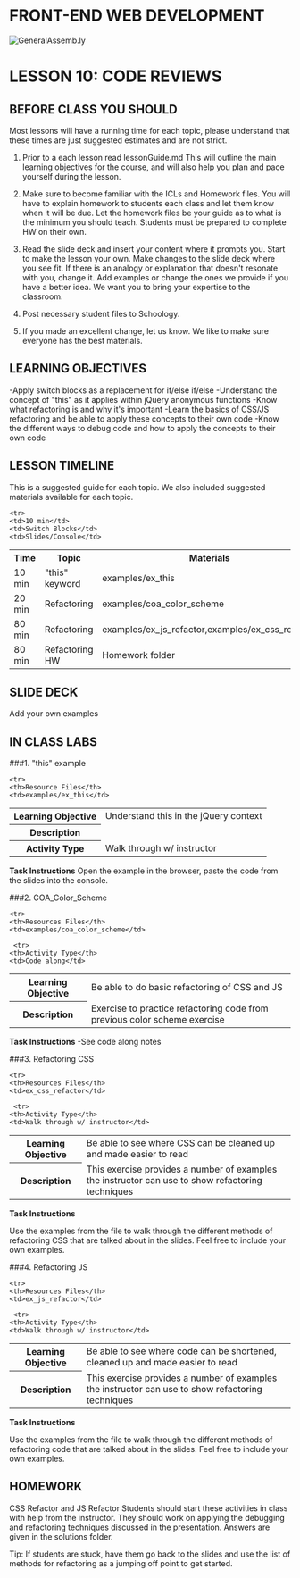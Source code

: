 FRONT-END WEB DEVELOPMENT
============================

![GeneralAssemb.ly](https://github.com/generalassembly/ga-ruby-on-rails-for-devs/raw/master/images/ga.png "GeneralAssemb.ly")


LESSON 10: CODE REVIEWS
========

BEFORE CLASS YOU SHOULD
--------
Most lessons will have a running time for each topic, please understand that these times are just suggested estimates and are not strict. 
	
1.	Prior to a each lesson read lessonGuide.md This will outline the main learning objectives for the course,
and will also help you plan and pace yourself during the lesson. 
	
2.	Make sure to become familiar with the ICLs and Homework files. 
You will have to explain homework to students each class and let them know when it will be due.
Let the homework files be your guide as to what is the minimum you should teach. 
Students must be prepared to complete HW on their own.
	
3.	Read the slide deck and insert your content where it prompts you. 
Start to make the lesson your own. Make changes to the slide deck where you see fit. 
If there is an analogy or explanation that doesn't resonate with you, change it.
Add examples or change the ones we provide if you have a better idea. We want you to bring your expertise to the classroom.
	
4.	Post necessary student files to Schoology.

5.	If you made an excellent change, let us know. We like to make sure everyone has the best materials.


LEARNING OBJECTIVES
--------

-Apply switch blocks as a replacement for if/else if/else 
-Understand the concept of "this" as it applies within jQuery anonymous functions
-Know what refactoring is and why it's important
-Learn the basics of CSS/JS refactoring and be able to apply these concepts to their own code
-Know the different ways to debug code and how to apply the concepts to their own code
		
LESSON TIMELINE
--------

This is a suggested guide for each topic. We also included suggested materials available for each topic. 

<table>
  <tr>
    <th>Time</th>
    <th>Topic</th>
    <th>Materials</th>
  </tr>
  
    <tr>
    <td>10 min</td>
    <td>Switch Blocks</td>
    <td>Slides/Console</td>
  </tr>

  <tr>
    <td>10 min </td>
    <td>"this" keyword</td>
    <td>examples/ex_this</td>
  </tr>
<tr>
    <td>20 min</td>
    <td>Refactoring</td>
    <td>examples/coa_color_scheme</td>
</tr>  
<tr>
    <td>80 min</td>
    <td>Refactoring</td>
    <td>examples/ex_js_refactor,examples/ex_css_refactor</td>
</tr>
  
<tr>
    <td>80 min</td>
    <td>Refactoring HW</td>
    <td>Homework folder</td>
  </tr>
  
</table>


SLIDE DECK
--------
Add your own examples

IN CLASS LABS
--------

###1.	"this" example

<table>
  <tr>
    <th>Learning Objective</th>
    <td>Understand this in the jQuery context</td>
  </tr>
  
    <tr>
    <th>Resource Files</th>
    <td>examples/ex_this</td>
  </tr>
  
 <tr>
    <th>Description</th>
    <td></td>
  </tr>
  
 <tr>
    <th>Activity Type</th>
    <td>Walk through w/ instructor</td>
  </tr>
  
</table>

**Task Instructions**
Open the example in the browser, paste the code from the slides into the console.

###2. COA_Color_Scheme
<table>
  <tr>
    <th>Learning Objective</th>
    <td>Be able to do basic refactoring of CSS and JS</td>
  </tr>
  
    <tr>
    <th>Resources Files</th>
    <td>examples/coa_color_scheme</td>
  </tr>
  
 <tr>
    <th>Description</th>
    <td>Exercise to practice refactoring code from previous color scheme exercise</td>
  </tr>
  
     <tr>
    <th>Activity Type</th>
    <td>Code along</td>
  </tr>
  
</table>

**Task Instructions**
-See code along notes

###3.	Refactoring CSS

<table>
  <tr>
    <th>Learning Objective</th>
    <td>Be able to see where CSS can be cleaned up and made easier to read</td>
  </tr>
  
    <tr>
    <th>Resources Files</th>
    <td>ex_css_refactor</td>
  </tr>
  
 <tr>
    <th>Description</th>
    <td>This exercise provides a number of examples the instructor can use to show refactoring techniques</td>
  </tr>
  
     <tr>
    <th>Activity Type</th>
    <td>Walk through w/ instructor</td>
  </tr>
  
</table>

**Task Instructions**

Use the examples from the file to walk through the different methods of refactoring CSS that are talked about in the slides. Feel free to include your own examples. 
	

###4.	Refactoring JS

<table>
  <tr>
    <th>Learning Objective</th>
    <td>Be able to see where code can be shortened, cleaned up and made easier to read</td>
  </tr>
  
    <tr>
    <th>Resources Files</th>
    <td>ex_js_refactor</td>
  </tr>
  
 <tr>
    <th>Description</th>
    <td>This exercise provides a number of examples the instructor can use to show refactoring techniques</td>
  </tr>
  
     <tr>
    <th>Activity Type</th>
    <td>Walk through w/ instructor</td>
  </tr>
  
</table>

**Task Instructions**

Use the examples from the file to walk through the different methods of refactoring code that are talked about in the slides. Feel free to include your own examples. 


HOMEWORK
--------
CSS Refactor and JS Refactor
Students should start these activities in class with help from the instructor. They should work on applying the debugging and refactoring techniques discussed in the presentation. Answers are given in the solutions folder. 

Tip: If students are stuck, have them go back to the slides and use the list of methods for refactoring as a jumping off point to get started.

